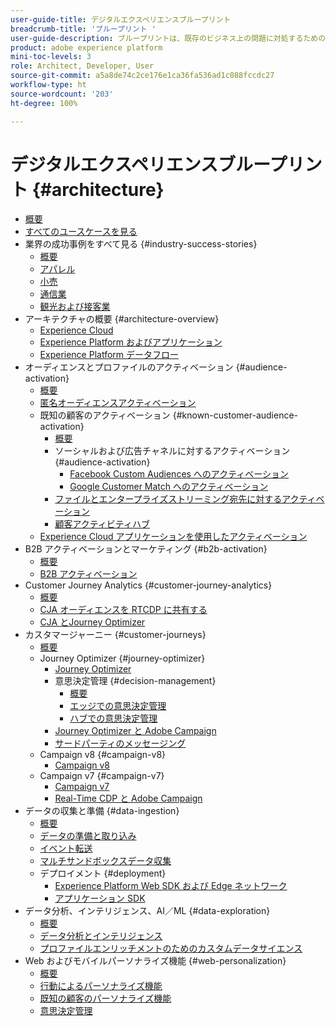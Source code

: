 ```yaml
---
user-guide-title: デジタルエクスペリエンスブループリント
breadcrumb-title: 'ブループリント '
user-guide-description: ブループリントは、既存のビジネス上の問題に対処するための反復可能な実装で、アーキテクチャ図、技術上の考慮事項および関連ドキュメントリンクが含まれます。
product: adobe experience platform
mini-toc-levels: 3
role: Architect, Developer, User
source-git-commit: a5a8de74c2ce176e1ca36fa536ad1c088fccdc27
workflow-type: ht
source-wordcount: '203'
ht-degree: 100%

---
```



# デジタルエクスペリエンスブループリント {#architecture}

+ [概要](/help/blueprints/overview.md)
+ [すべてのユースケースを見る](/help/blueprints/use-cases.md)
+ 業界の成功事例をすべて見る {#industry-success-stories}
   + [概要](/help/blueprints/industry-success-stories/overview.md)
   + [アパレル](/help/blueprints/industry-success-stories/apparel.md)
   + [小売](/help/blueprints/industry-success-stories/retail.md)
   + [通信業](/help/blueprints/industry-success-stories/telecommunications.md)
   + [観光および接客業](/help/blueprints/industry-success-stories/travel-hospitality.md)
+ アーキテクチャの概要 {#architecture-overview}
   + [Experience Cloud](/help/blueprints/experience-platform/experience-cloud.md)
   + [Experience Platform およびアプリケーション](/help/blueprints/experience-platform/platform-applications.md)
   + [Experience Platform データフロー](/help/blueprints/experience-platform/platform-data-flow.md)
+ オーディエンスとプロファイルのアクティベーション {#audience-activation}
   + [概要](/help/blueprints/audience-activation/overview.md)
   + [匿名オーディエンスアクティベーション](/help/blueprints/audience-activation/anonymous.md)
   + 既知の顧客のアクティベーション {#known-customer-audience-activation}
      + [概要](/help/blueprints/audience-activation/known.md)
      + ソーシャルおよび広告チャネルに対するアクティベーション {#audience-activation}
         + [Facebook Custom Audiences へのアクティベーション](/help/blueprints/audience-activation/destinations/facebook.md)
         + [Google Customer Match へのアクティベーション](/help/blueprints/audience-activation/destinations/gcm.md)
      + [ファイルとエンタープライズストリーミング宛先に対するアクティベーション](/help/blueprints/audience-activation/enterprise-destinations.md)
      + [顧客アクティビティハブ](/help/blueprints/audience-activation/customer-activity.md)
   + [Experience Cloud アプリケーションを使用したアクティベーション](/help/blueprints/audience-activation/platform-and-applications.md)
+ B2B アクティベーションとマーケティング {#b2b-activation}
   + [概要](/help/blueprints/b2b/overview.md)
   + [B2B アクティベーション](/help/blueprints/b2b/b2bactivation.md)
+ Customer Journey Analytics {#customer-journey-analytics}
   + [概要](/help/blueprints/customer-journey-analytics/overview.md)
   + [CJA オーディエンスを RTCDP に共有する](/help/blueprints/customer-journey-analytics/cja-rtcdp.md)
   + [CJA とJourney Optimizer](/help/blueprints/customer-journey-analytics/cja-ajo.md)
+ カスタマージャーニー {#customer-journeys}
   + [概要](/help/blueprints/customer-journeys/overview.md)
   + Journey Optimizer {#journey-optimizer}
      + [Journey Optimizer](/help/blueprints/customer-journeys/journey-optimizer.md)
      + 意思決定管理 {#decision-management}
         + [概要](/help/blueprints/customer-journeys/decision_management/decision-management-overview.md)
         + [エッジでの意思決定管理](/help/blueprints/customer-journeys/decision_management/decision-management-edge.md)
         + [ハブでの意思決定管理](/help/blueprints/customer-journeys/decision_management/decision-management-hub.md)
      + [Journey Optimizer と Adobe Campaign](/help/blueprints/customer-journeys/ajo-and-campaign.md)
      + [サードパーティのメッセージング](/help/blueprints/customer-journeys/3rd-party-messaging.md)
   + Campaign v8 {#campaign-v8}
      + [Campaign v8](/help/blueprints/customer-journeys/campaign-v8.md)
   + Campaign v7 {#campaign-v7}
      + [Campaign v7](/help/blueprints/customer-journeys/campaign-v7.md)
      + [Real-Time CDP と Adobe Campaign](/help/blueprints/customer-journeys/rtcdp-and-campaign.md)
+ データの収集と準備 {#data-ingestion}
   + [概要](/help/blueprints/data-ingestion/overview.md)
   + [データの準備と取り込み](/help/blueprints/data-ingestion/ingestion.md)
   + [イベント転送](/help/blueprints/data-ingestion/server-side-collection.md)
   + [マルチサンドボックスデータ収集](/help/blueprints/data-ingestion/multi-sandbox-data-collection.md)
   + デプロイメント {#deployment}
      + [Experience Platform Web SDK および Edge ネットワーク](/help/blueprints/data-ingestion/websdk.md)
      + [アプリケーション SDK](/help/blueprints/data-ingestion/appsdk.md)
+ データ分析、インテリジェンス、AI／ML {#data-exploration}
   + [概要](/help/blueprints/data-insights/overview.md)
   + [データ分析とインテリジェンス](/help/blueprints/data-insights/analysis.md)
   + [プロファイルエンリッチメントのためのカスタムデータサイエンス](/help/blueprints/data-insights/data-science.md)
+ Web およびモバイルパーソナライズ機能 {#web-personalization}
   + [概要](/help/blueprints/web-personalization/overview.md)
   + [行動によるパーソナライズ機能](/help/blueprints/web-personalization/behavioral.md)
   + [既知の顧客のパーソナライズ機能](/help/blueprints/web-personalization/known-personalization.md)
   + [意思決定管理](/help/blueprints/web-personalization/decision-management-edge.md)